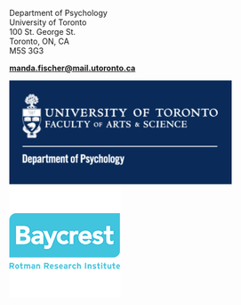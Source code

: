 Department of Psychology\
University of Toronto\
100 St. George St.\
Toronto, ON, CA\
M5S 3G3

**[manda.fischer@mail.utoronto.ca](mailto:manda.fischer@mail.utoronto.ca)**



<img src="/assets/Logo1.png" alt="drawing" width="400"/> <img src="/assets/Logo2.png" alt="drawing" width="200"/>

